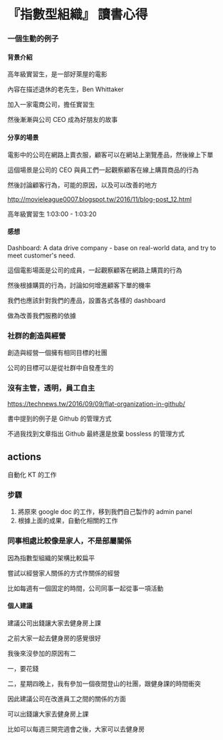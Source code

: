 # 『指數型組織』 讀書心得

### 一個生動的例子

#### 背景介紹

高年級實習生，是一部好萊屋的電影

內容在描述退休的老先生，Ben Whittaker

加入一家電商公司，擔任實習生

然後漸漸與公司 CEO 成為好朋友的故事

#### 分享的場景

電影中的公司在網路上賣衣服，顧客可以在網站上瀏覽產品，然後線上下單

這個場景是公司的 CEO 與員工們一起觀察顧客在線上購買商品的行為

然後討論顧客行為，可能的原因，以及可以改善的地方

http://movieleague0007.blogspot.tw/2016/11/blog-post_12.html

高年級實習生 1:03:00 - 1:03:20


#### 感想

Dashboard: A data drive company - base on real-world data, and try to meet customer's need.

這個電影場面是公司的成員，一起觀察顧客在網路上購買的行為

然後根據購買的行為，討論如何增進顧客下單的機率

我們也應該針對我們的產品，設置各式各樣的 dashboard

做為改善我們服務的依據



### 社群的創造與經營

創造與經營一個擁有相同目標的社團

公司的目標可以是從社群中自發產生的



### 沒有主管，透明，員工自主

https://technews.tw/2016/09/09/flat-organization-in-github/

書中提到的例子是 Github 的管理方式

不過我找到文章指出 Github 最終還是放棄 bossless 的管理方式



## actions

自動化 KT 的工作

### 步驟

1. 將原來 google doc 的工作，移到我們自己製作的 admin panel
2. 根據上面的成果，自動化相關的工作



### 同事相處比較像是家人，不是部屬關係

因為指數型組織的架構比較扁平

嘗試以經營家人關係的方式作關係的經營

比如每週有一個固定的時間，公司同事一起從事一項活動

#### 個人建議 

建議公司出錢讓大家去健身房上課

之前大家一起去健身房的感覺很好

我後來沒參加的原因有二

一，要花錢

二，星期四晚上，我有參加一個夜間登山的社團，跟健身課的時間衝突

因此建議公司在改進員工之間的關係的方面

可以出錢讓大家去健身房上課

比如可以每週三開完週會之後，大家可以去健身房

















